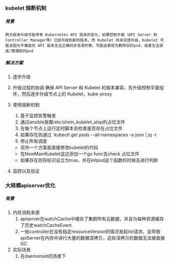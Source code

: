 ### kubelet 熔断机制

##### 背景
	跨大版本升级可能带来 Kubernetes API 版本的变化，如果控制平面（API Server 和 Controller Manager等）已经升级到新的版本，而 Kubelet 尚未完成升级，Kubelet 可能会因为不兼容的 API 版本无法正确同步资源列表，可能会表现为删除旧的pod，或者无法调度/管理新的pod

##### 解决方案
1. 逐步升级
2. 升级过程的协调
		确保 API Server 和 Kubelet 的版本兼容，先升级控制平面组件，然后逐步升级节点上的 Kubelet，kube-proxy
3. 使用熔断机制
	1. 基于监控告警触发
	2. 通过ansible放置/etc/shein_kubelet_stop的占位文件
	3. 在每个节点上运行定时脚本去检查是否存在占位文件
	4. 如果存在则通过 `kubectl get pods --all-namespaces -o json | jq -r 
	5. 停止所有调度

	- 另外一个方案是直接修改kubelet的代码
	- 在NewMainKubelet这边添加一个go func去check 占位文件
	- 如果存在则将标识设立为true，并在killpod这个函数的时候去进行判断

5. 监控以及验证

### 大规模apiserver优化

##### 背景
1. 内存消耗来源
	1. apiserver在watchCache中缓存了集群所有云数据，并且为每种资源缓存了历史watchCacheEvent
	2. 一些controller在没有指定resourceVersion的情况发起list请求，会导致apiServer在内存中进行大量的数据深拷贝，这些深拷贝的数据无法被直接GC
2. 实际场景
	1. 在daemonset的场景下